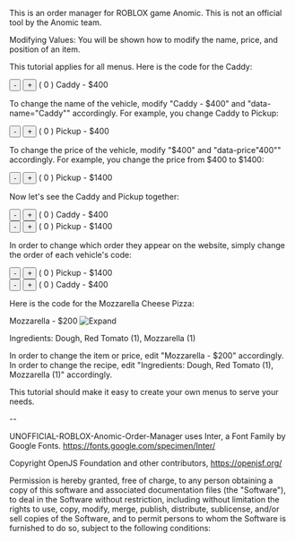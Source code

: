 This is an order manager for ROBLOX game Anomic. This is not an official tool by the Anomic team.

Modifying Values:
You will be shown how to modify the name, price, and position of an item.

This tutorial applies for all menus. Here is the code for the Caddy:

<div class="ingredient" data-price="400" data-name="Caddy">
  <button onclick="adjustIngredient(this, -1)">-</button>
  <button onclick="adjustIngredient(this, 1)">+</button>
  ( <span class="quantity">0</span> ) Caddy - $400
</div>

To change the name of the vehicle, modify "Caddy - $400" and "data-name="Caddy"" accordingly. For example, you change Caddy to Pickup:

<div class="ingredient" data-price="400" data-name="Pickup">
  <button onclick="adjustIngredient(this, -1)">-</button>
  <button onclick="adjustIngredient(this, 1)">+</button>
  ( <span class="quantity">0</span> ) Pickup - $400
</div>

To change the price of the vehicle, modify "$400" and "data-price"400"" accordingly. For example, you change the price from $400 to $1400:

<div class="ingredient" data-price="1400" data-name="Pickup">
  <button onclick="adjustIngredient(this, -1)">-</button>
  <button onclick="adjustIngredient(this, 1)">+</button>
  ( <span class="quantity">0</span> ) Pickup - $1400
</div>

Now let's see the Caddy and Pickup together:

<div class="ingredient" data-price="400" data-name="Caddy">
  <button onclick="adjustIngredient(this, -1)">-</button>
  <button onclick="adjustIngredient(this, 1)">+</button>
  ( <span class="quantity">0</span> ) Caddy - $400
</div>
<div class="ingredient" data-price="1400" data-name="Pickup">
  <button onclick="adjustIngredient(this, -1)">-</button>
  <button onclick="adjustIngredient(this, 1)">+</button>
  ( <span class="quantity">0</span> ) Pickup - $1400
</div>

In order to change which order they appear on the website, simply change the order of each vehicle's code:

<div class="ingredient" data-price="1400" data-name="Pickup">
  <button onclick="adjustIngredient(this, -1)">-</button>
  <button onclick="adjustIngredient(this, 1)">+</button>
  ( <span class="quantity">0</span> ) Pickup - $1400
</div>

<div class="ingredient" data-price="400" data-name="Caddy">
  <button onclick="adjustIngredient(this, -1)">-</button>
  <button onclick="adjustIngredient(this, 1)">+</button>
  ( <span class="quantity">0</span> ) Caddy - $400
</div>

Here is the code for the Mozzarella Cheese Pizza:

<div class="recipe-title" onclick="toggleDetails(this)">
  <span>Mozzarella - $200</span>
  <img class="arrow-icon" src="img/arrow-down.ico" alt="Expand" data-state="collapsed" />
</div>
<div class="recipe-details">
  <p>Ingredients: Dough, Red Tomato (1), Mozzarella (1)</p>
</div>

In order to change the item or price, edit "Mozzarella - $200" accordingly.
In order to change the recipe, edit "Ingredients: Dough, Red Tomato (1), Mozzarella (1)" accordingly.

This tutorial should make it easy to create your own menus to serve your needs.

--

UNOFFICIAL-ROBLOX-Anomic-Order-Manager uses Inter, a Font Family by Google Fonts.
  https://fonts.google.com/specimen/Inter/


Copyright OpenJS Foundation and other contributors, https://openjsf.org/

Permission is hereby granted, free of charge, to any person obtaining
a copy of this software and associated documentation files (the
"Software"), to deal in the Software without restriction, including
without limitation the rights to use, copy, modify, merge, publish,
distribute, sublicense, and/or sell copies of the Software, and to
permit persons to whom the Software is furnished to do so, subject to
the following conditions:
